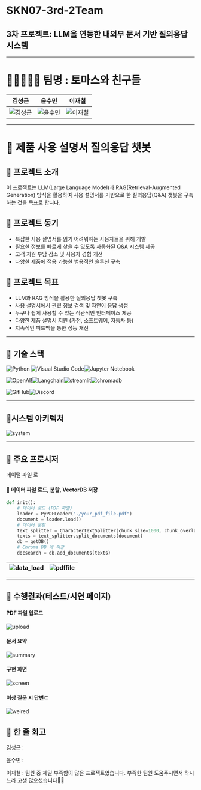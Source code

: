# SKN07-3rd-2Team
## 3차 프로젝트: LLM을 연동한 내외부 문서 기반 질의응답 시스템

---

# 🏃🏃‍♂️🏃‍♀️ 팀명 : 토마스와 친구들
|김성근|윤수민|이재철|
|---|---|---|
|![김성근](https://github.com/pladata-encore/SKN07-3rd-2Team/blob/main/image/%E3%85%85%E3%84%B1.jpg)|![윤수민](https://github.com/pladata-encore/SKN07-3rd-2Team/blob/main/image/%E3%85%85%E3%85%81.jpg)|![이재철](https://github.com/pladata-encore/SKN07-3rd-2Team/blob/main/image/%E3%85%88%E3%85%8A.jpg)|


 ---
 
# 📜 제품 사용 설명서 질의응답 챗봇
## 🔖 프로젝트 소개
이 프로젝트는 LLM(Large Language Model)과 RAG(Retrieval-Augmented Generation) 방식을 활용하여 사용 설명서를 기반으로 한 질의응답(Q&A) 챗봇을 구축하는 것을 목표로 합니다.
## 🔖 프로젝트 동기
- 복잡한 사용 설명서를 읽기 어려워하는 사용자들을 위해 개발
- 필요한 정보를 빠르게 찾을 수 있도록 자동화된 Q&A 시스템 제공
- 고객 지원 부담 감소 및 사용자 경험 개선
- 다양한 제품에 적용 가능한 범용적인 솔루션 구축
## 🔖 프로젝트 목표
- LLM과 RAG 방식을 활용한 질의응답 챗봇 구축
- 사용 설명서에서 관련 정보 검색 및 자연어 응답 생성
- 누구나 쉽게 사용할 수 있는 직관적인 인터페이스 제공
- 다양한 제품 설명서 지원 (가전, 소프트웨어, 자동차 등)
- 지속적인 피드백을 통한 성능 개선

---

## 🔨 기술 스택
![Python](https://img.shields.io/badge/python-3670A0?style=for-the-badge&logo=python&logoColor=ffdd54) ![Visual Studio Code](https://img.shields.io/badge/Visual%20Studio%20Code-0078d7.svg?style=for-the-badge&logo=visual-studio-code&logoColor=white)![Jupyter Notebook](https://img.shields.io/badge/jupyter-%23FA0F00.svg?style=for-the-badge&logo=jupyter&logoColor=white)

![OpenAI](https://a11ybadges.com/badge?logo=openai)!![Langchain](https://camo.githubusercontent.com/4f7aaf07d9e13fd95b27d2db63e0712cfe0ed4588a6ac1b7b3cb505af6d37abe/68747470733a2f2f696d672e736869656c64732e696f2f62616467652f6c616e67636861696e2d4637444631453f7374796c653d666f722d7468652d6261646765266c6f676f3d6c616e67636861696e266c6f676f436f6c6f723d626c61636b)![streamlit](https://camo.githubusercontent.com/a79929766bd74e02c10f8a234c6037dacc4d0a1d5d73c4fc1bad339b253a82a7/68747470733a2f2f696d672e736869656c64732e696f2f62616467652f73747265616d6c69742532302d2532334646303030302e7376673f7374796c653d666f722d7468652d6261646765266c6f676f3d73747265616d6c6974266c6f676f436f6c6f723d7768697465)![chromadb](https://github.com/pladata-encore/SKN07-3rd-2Team/blob/main/image/chromadb.jpg)

![GitHub](https://img.shields.io/badge/github-%23121011.svg?style=for-the-badge&logo=github&logoColor=white)![Discord](https://img.shields.io/badge/Discord-%235865F2.svg?style=for-the-badge&logo=discord&logoColor=white)

---

## 📂시스템 아키텍처
![system](https://github.com/pladata-encore/SKN07-3rd-2Team/blob/main/image/%EC%95%84%ED%82%A4%ED%85%8D%EC%B2%98.jpg)

---

## 🔖 주요 프로시저
데이털 파일 로

#### 🔖 데이터 파일 로드, 분할, VectorDB 저장
```python
def init():
    # 데이터 로드 (PDF 파일)
    loader = PyPDFLoader("./your_pdf_file.pdf")
    document = loader.load()
    # 데이터 분할
    text_splitter = CharacterTextSplitter(chunk_size=1000, chunk_overlap=50)
    texts = text_splitter.split_documents(document)
    db = getDB()
    # Chroma DB 에 저장
    docsearch = db.add_documents(texts)
```
| ![data_load](https://github.com/pladata-encore/SKN07-3rd-2Team/blob/main/image/data%20load.jpg) | ![pdffile](https://github.com/pladata-encore/SKN07-3rd-2Team/blob/main/data/pdf%ED%8C%8C%EC%9D%BC.jpg) |
|:-------------------------------------:|:-------------------------------------:|

 ---
 
## 🔖 수행결과(테스트/시연 페이지)
 #### PDF 파일 업로드
![upload](https://github.com/pladata-encore/SKN07-3rd-2Team/blob/main/image/fileupload.jpg)
 #### 문서 요약 
![summary](https://github.com/pladata-encore/SKN07-3rd-2Team/blob/main/image/sidebar.jpg)
 #### 구현 화면
![screen](https://github.com/pladata-encore/SKN07-3rd-2Team/blob/main/image/%EC%A0%84%EC%B2%B4%ED%99%94%EB%A9%B4.jpg)
 #### 이상 질문 시 답변ㄷ
![weired](https://github.com/pladata-encore/SKN07-3rd-2Team/blob/main/image/%EC%9D%B4%EC%83%81%EC%A7%88%EB%AC%B8.jpg)
 
## 📖 한 줄 회고
김성근 : 

윤수민 : 

이재철 : 팀원 중 제일 부족함이 많은 프로젝트였습니다. 부족한 팀원 도움주시면서 하시느라 고생 많으셨습니다🙇‍♂️
